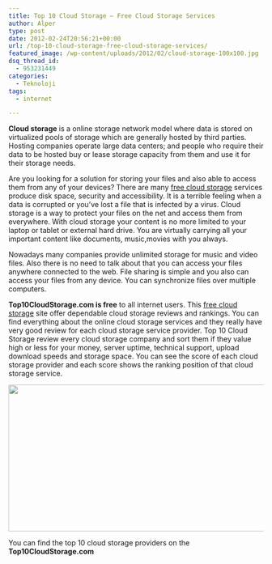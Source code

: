 ```yaml
---
title: Top 10 Cloud Storage – Free Cloud Storage Services
author: Alper
type: post
date: 2012-02-24T20:56:21+00:00
url: /top-10-cloud-storage-free-cloud-storage-services/
featured_image: /wp-content/uploads/2012/02/cloud-storage-100x100.jpg
dsq_thread_id:
  - 953231449
categories:
  - Teknoloji
tags:
  - internet

---
```

**Cloud storage** is a online storage network model where data is stored on virtualized pools of storage which are generally hosted by third parties. Hosting companies operate large data centers; and people who require their data to be hosted buy or lease storage capacity from them and use it for their storage needs.

Are you looking for a solution for storing your files and also able to access them from any of your devices? There are many <a title="free cloud storage" href="https://www.top10cloudstorage.com/cloud-storage/" target="_blank">free cloud storage</a> services produce disk space, security and accessibility. It is a terrible feeling when a data is corrupted or you&#8217;ve lost a file that is infected by a virus. Cloud storage is a way to protect your files on the net and access them from everywhere. With cloud storage your content is no more limited to your laptop or tablet or external hard drive. You are virtually carrying all your important content like documents, music,movies with you always.

Nowadays many companies provide unlimited storage for music and video files. Also there is no need to talk about that you can access your files anywhere connected to the web. File sharing is simple and you also can access your files from any device. You can synchronize files over multiple computers.

**Top10CloudStorage.com is free** to all internet users. This <a title="free cloud storage" href="https://www.top10cloudstorage.com/cloud-storage/" target="_blank">free cloud storage</a> site offer dependable cloud storage reviews and rankings. You can find everything about the online cloud storage services and they really have very good review for each cloud storage service provider. Top 10 Cloud Storage review every cloud storage company and sort them if they value high or less for your money, server uptime, technical support, upload download speeds and storage space. You can see the score of each cloud storage provider and each score shows the ranking position of that cloud storage service.

<img class="aligncenter size-full wp-image-7939" title="cloud-storage" src="https://www.murekkep.org/wp-content/uploads/2012/02/cloud-storage.jpg" alt="" width="550" height="290" srcset="https://www.murekkep.org/wp-content/uploads/2012/02/cloud-storage.jpg 550w, https://www.murekkep.org/wp-content/uploads/2012/02/cloud-storage-400x210.jpg 400w, https://www.murekkep.org/wp-content/uploads/2012/02/cloud-storage-50x26.jpg 50w, https://www.murekkep.org/wp-content/uploads/2012/02/cloud-storage-237x125.jpg 237w" sizes="(max-width: 550px) 100vw, 550px" /> 

You can find the top 10 cloud storage providers on the **Top10CloudStorage.com**